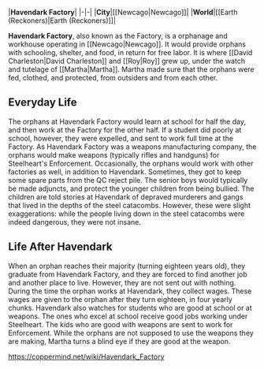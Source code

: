 |**Havendark Factory**|
|-|-|
|**City**|[[Newcago\|Newcago]]|
|**World**|[[Earth (Reckoners)\|Earth (Reckoners)]]|

**Havendark Factory**, also known as the Factory, is a orphanage and workhouse operating in [[Newcago\|Newcago]]. It would provide orphans with schooling, shelter, and food, in return for free labor.
It is where [[David Charleston\|David Charleston]] and [[Roy\|Roy]] grew up, under the watch and tutelage of [[Martha\|Martha]]. Martha made sure that the orphans were fed, clothed, and protected, from outsiders and from each other.

## Everyday Life
The orphans at Havendark Factory would learn at school for half the day, and then work at the Factory for the other half. If a student did poorly at school, however, they were expelled, and sent to work full time at the Factory. As Havendark Factory was a weapons manufacturing company, the orphans would make weapons (typically rifles and handguns) for Steelheart's Enforcement.
Occasionally, the orphans would work with other factories as well, in addition to Havendark. Sometimes, they got to keep some spare parts from the QC reject pile.
The senior boys would typically be made adjuncts, and protect the younger children from being bullied.
The children are told stories at Havendark of depraved murderers and gangs that lived in the depths of the steel catacombs. However, these were slight exaggerations: while the people living down in the steel catacombs were indeed dangerous, they were not insane.

## Life After Havendark
When an orphan reaches their majority (turning eighteen years old), they graduate from Havendark Factory, and they are forced to find another job and another place to live. However, they are not sent out with nothing. During the time the orphan works at Havendark, they collect wages. These wages are given to the orphan after they turn eighteen, in four yearly chunks.
Havendark also watches for students who are good at school or at weapons. The ones who excel at school receive good jobs working under Steelheart. The kids who are good with weapons are sent to work for Enforcement. While the orphans are not supposed to use the weapons they are making, Martha turns a blind eye if they are good at the weapon.



https://coppermind.net/wiki/Havendark_Factory